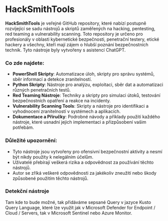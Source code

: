# HackSmithTools

**HackSmithTools** je veřejné GitHub repository, které nabízí postupně rozvíjející se sadu nástrojů a skriptů zaměřených na hacking, pentesting, red teaming a vulnerability scanning. Toto repository je určeno pro profesionály v oblasti kybernetické bezpečnosti, penetrační testery, etické hackery a všechny, kteří mají zájem o hlubší poznání bezpečnostních technik. Tyto nástroje byly vytvořeny s asistencí ChatGPT.

### Co zde najdete:
- **PowerShell Skripty**: Automatizace úloh, skripty pro správu systémů, sběr informací a detekce zranitelností.
- **Python Skripty**: Nástroje pro analýzu, exploitaci, sběr dat a automatizaci různých penetračních testů.
- **Red Teaming Nástroje**: Techniky a skripty pro simulaci útoků, testování bezpečnostních opatření a reakce na incidenty.
- **Vulnerability Scanning Tools**: Skripty a nástroje pro identifikaci a vyhodnocení zranitelností v systémech a aplikacích.
- **Dokumentace a Příručky**: Podrobné návody a příklady použití každého nástroje, které usnadní jejich implementaci a přizpůsobení vašim potřebám.

### Důležité upozornění:
- Tyto nástroje jsou vytvořeny pro ofensivní bezpečnostní aktivity a nesmí být nikdy použity k nelegálním účelům.
- Uživatelé přebírají veškerá rizika a odpovědnost za používání těchto nástrojů.
- Autor se zříká veškeré odpovědnosti za jakékoliv zneužití nebo škody způsobené použitím těchto nástrojů.

### Detekční nástroje
Tam kde to bude možné, tak přidáváme sepsané Query v jazyce Kusto Query Language, které lze využít jak v Microsoft Defender for Endpoint / Cloud / Servers, tak v Microsoft Sentinel nebo Azure Monitor.

